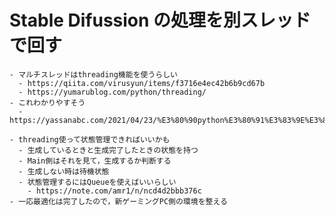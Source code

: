 # Stable Difussion の処理を別スレッドで回す
    - マルチスレッドはthreading機能を使うらしい
      - https://qiita.com/virusyun/items/f3716e4ec42b6b9cd67b
      - https://yumarublog.com/python/threading/
    - これわかりやすそう
      - https://yassanabc.com/2021/04/23/%E3%80%90python%E3%80%91%E3%83%9E%E3%83%AB%E3%83%81%E3%82%B9%E3%83%AC%E3%83%83%E3%83%89%E3%81%AE%E4%BD%BF%E3%81%84%E6%96%B9%E3%80%90thread%E3%80%91/

    - threading使って状態管理できればいいかも
      - 生成しているときと生成完了したときの状態を持つ
      - Main側はそれを見て，生成するか判断する
      - 生成しない時は待機状態
      - 状態管理するにはQueueを使えばいいらしい
        - https://note.com/amr1/n/ncd4d2bbb376c
    - 一応最適化は完了したので，新ゲーミングPC側の環境を整える
